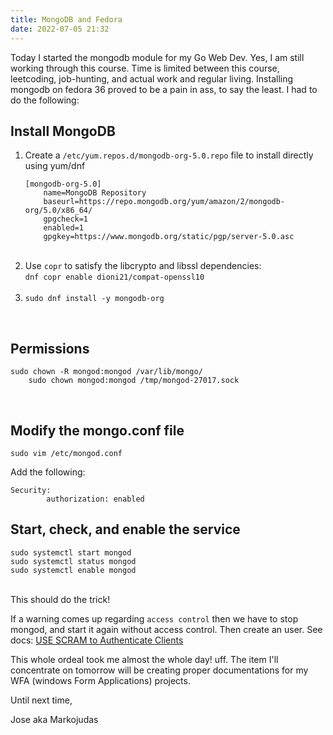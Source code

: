 ```yaml
---
title: MongoDB and Fedora
date: 2022-07-05 21:32
---
```


<!-- markdownlint-disable -->

Today I started the mongodb module for my Go Web Dev. Yes, I am still working through this course. Time is limited between this course, leetcoding, job-hunting, and actual work and regular living. Installing mongodb on fedora 36 proved to be a pain in ass, to say the least. I had to do the following:

<div class="container">
    <p><h2>Install MongoDB</h2><p>
    <p><ol>
        <li>Create a <code>/etc/yum.repos.d/mongodb-org-5.0.repo</code> file to install directly using yum/dnf<br>
        <pre><code>[mongodb-org-5.0]
    name=MongoDB Repository
    baseurl=https://repo.mongodb.org/yum/amazon/2/mongodb-org/5.0/x86_64/
    gpgcheck=1
    enabled=1
    gpgkey=https://www.mongodb.org/static/pgp/server-5.0.asc</code></pre></li>
        <br>
        <li>Use <code>copr</code> to satisfy the libcrypto and libssl dependencies:<br>
        <code>dnf copr enable dioni21/compat-openssl10</code></li>
        <br>
        <li><code>sudo dnf install -y mongodb-org</code></li>
    </ol></p>
    <br>
    <p><h2>Permissions</h2></p>
    <pre><code>sudo chown -R mongod:mongod /var/lib/mongo/
    sudo chown mongod:mongod /tmp/mongod-27017.sock</code></pre>
    <br>
    <p><h2>Modify the mongo.conf file</h2></p>
    <code>sudo vim /etc/mongod.conf</code></p>
    Add the following:
    <pre><code>Security:
        authorization: enabled</code></pre>
    <p><h2>Start, check, and enable the service</h2></p>
    <code>sudo systemctl start mongod<br></code>
    <code>sudo systemctl status mongod<br></code>
    <code>sudo systemctl enable mongod<br></code>
    <br>

</div>

This should do the trick!

If a warning comes up regarding `access control` then we have to stop mongod, and start it again without access control. Then create an user. See docs: <a href="https://www.mongodb.com/docs/manual/tutorial/configure-scram-client-authentication/" target="_blank" rel="noopener noreferrer">USE SCRAM to Authenticate Clients</a>

This whole ordeal took me almost the whole day! uff. The item I'll concentrate on tomorrow will be creating proper documentations for my WFA (windows Form Applications) projects.

Until next time,

Jose aka Markojudas
